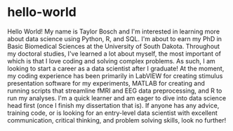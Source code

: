# hello-world
Hello World!
My name is Taylor Bosch and I'm interested in learning more about data science using Python, R, and SQL. I'm about to earn my PhD in Basic Biomedical Sciences at the University of South Dakota. Throughout my doctoral studies, I've learned a lot about myself, the most important of which is that I love coding and solving complex problems. As such, I am looking to start a career as a data scientist after I graduate! At the moment, my coding experience has been primarily in LabVIEW for creating stimulus presentation software for my experiments, MATLAB for creating and running scripts that streamline fMRI and EEG data preprocessing, and R to run my analyses. I'm a quick learner and am eager to dive into data science head first (once I finish my dissertation that is). If anyone has any advice, training code, or is looking for an entry-level data scientist with excellent communication, critical thinking, and problem solving skills, look no further!
